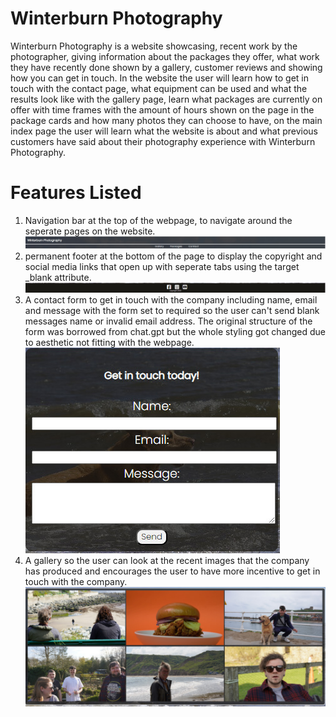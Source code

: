 # Winterburn Photography

Winterburn Photography is a website showcasing, recent work by the photographer, giving information about the packages they offer, what work they have recently done shown by a gallery, customer reviews and showing how you can get in touch. In the website the user will learn how to get in touch with the contact page, what equipment can be used and what the results look like with the gallery page, learn what packages are currently on offer with time frames with the amount of hours shown on the page in the package cards and how many photos they can choose to have, on the main index page the user will learn what the website is about and what previous customers have said about their photography experience with Winterburn Photography.

# Features Listed

1. Navigation bar at the top of the webpage, to navigate around the seperate pages on the website.
   ![image](readme-screenshots/nav%20bar.jpg "navigation bar")
2. permanent footer at the bottom of the page to display the copyright and social media links that open up with seperate tabs using the target \_blank attribute.
   ![image](readme-screenshots/footer.jpg "footer")
3. A contact form to get in touch with the company including name, email and message with the form set to required so the user can't send blank messages name or invalid email address. The original structure of the form was borrowed from chat.gpt but the whole styling got changed due to aesthetic not fitting with the webpage.
   ![image](readme-screenshots/form.jpg "form")
4. A gallery so the user can look at the recent images that the company has produced and encourages the user to have more incentive to get in touch with the company.
   ![image](readme-screenshots/gallery.jpg "gallery")
